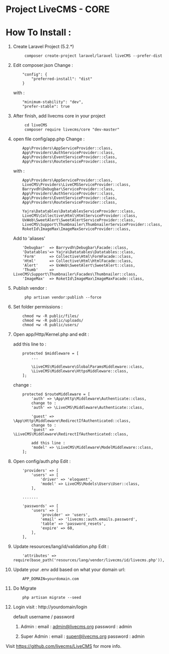 # Project LiveCMS - CORE

# How To Install :

1. Create Laravel Project (5.2.*)
    ````
         composer create-project laravel/laravel liveCMS --prefer-dist 
    ````

2. Edit composer.json
    Change  :
    ````    
        "config": {
            "preferred-install": "dist"
        }
    ````

    with :
    
    ````
        "minimum-stability": "dev",
        "prefer-stable": true
    ````


3. After finish, add livecms core in your project
    ````
         cd liveCMS 
         composer require livecms/core "dev-master"
    ````

4. open file config/app.php
    Change :
    ````
        App\Providers\AppServiceProvider::class,
        App\Providers\AuthServiceProvider::class,
        App\Providers\EventServiceProvider::class,
        App\Providers\RouteServiceProvider::class,
    ````

    with :
    ````
        App\Providers\AppServiceProvider::class,
        LiveCMS\Providers\LiveCMSServiceProvider::class,
        Barryvdh\Debugbar\ServiceProvider::class,
        App\Providers\AuthServiceProvider::class,
        App\Providers\EventServiceProvider::class,
        App\Providers\RouteServiceProvider::class,

        Yajra\Datatables\DatatablesServiceProvider::class,
        LiveCMS\Collective\Html\HtmlServiceProvider::class,
        UxWeb\SweetAlert\SweetAlertServiceProvider::class,
        LiveCMS\Support\Thumbnailer\ThumbnailerServiceProvider::class,
        RoketId\ImageMax\ImageMaxServiceProvider::class,
    ````
    Add to 'aliases'
    ````
        'Debugbar'  => Barryvdh\Debugbar\Facade::class,
        'Datatables'=> Yajra\Datatables\Datatables::class,
        'Form'      => Collective\Html\FormFacade::class,
        'Html'      => Collective\Html\HtmlFacade::class,
        'Alert'     => UxWeb\SweetAlert\SweetAlert::class,
        'Thumb'     => LiveCMS\Support\Thumbnailer\Facades\Thumbnailer::class,
        'ImageMax'  => RoketId\ImageMax\ImageMaxFacade::class,
    ````

4. Publish vendor :
    ````
         php artisan vendor:publish --force
    ````

5. Set folder permissions :
    ````
        chmod +w -R public/files/
        chmod +w -R public/uploads/
        chmod +w -R public/users/
    ````

6. Open app/Http/Kernel.php and edit :

    add this line to :
    ```` 
        protected $middleware = [
            ...

            \LiveCMS\Middleware\GlobalParamsMiddleware::class,
            \LiveCMS\Middleware\HttpsMiddleware::class,
        ];
    ````

    change :
    ````
        protected $routeMiddleware = [
            'auth' => \App\Http\Middleware\Authenticate::class,
            change to :
            'auth' => \LiveCMS\Middleware\Authenticate::class,

            'guest' => \App\Http\Middleware\RedirectIfAuthenticated::class,
            change to :
            'guest' => \LiveCMS\Middleware\RedirectIfAuthenticated::class,

            add this line :
            'model' => \LiveCMS\Middleware\ModelMiddleware::class,
        ];
    ````

7. Open config/auth.php
    Edit :
    ````
        'providers' => [
            'users' => [
                'driver' => 'eloquent',
                'model' => LiveCMS\Models\Users\User::class,
            ],

        .......

        'passwords' => [
            'users' => [
                'provider' => 'users',
                'email' => 'livecms::auth.emails.password',
                'table' => 'password_resets',
                'expire' => 60,
            ],
        ],
    ````

8. Update resources/lang/id/validation.php
    Edit :
    ````
        'attributes' => require(base_path('resources/lang/vendor/livecms/id/livecms.php')),
    ````

9. Update your .env
    add based on what your domain url:
    ````
        APP_DOMAIN=yourdomain.com
    ````

10. Do Migrate
    ````
        php artisan migrate --seed
    ````

11. Login
    visit : http://yourdomain/login

    default username / password 
    
    1. Admin :
        email : admin@livecms.org
        password : admin

    2. Super Admin :
        email : super@livecms.org
        password : admin

Visit https://github.com/livecms/LiveCMS for more info.

